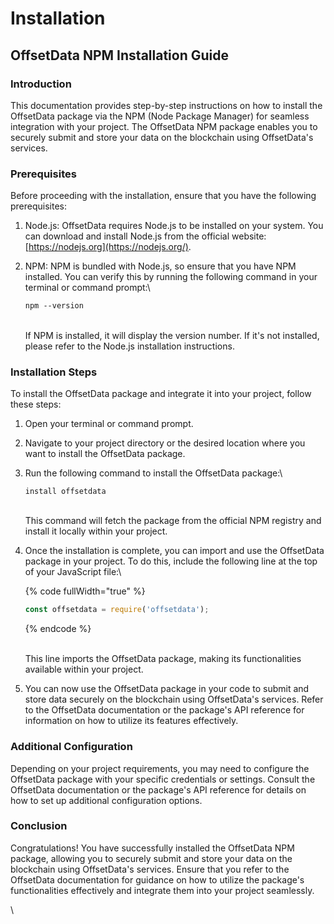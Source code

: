 # Installation

## OffsetData NPM Installation Guide

### Introduction

This documentation provides step-by-step instructions on how to install the OffsetData package via the NPM (Node Package Manager) for seamless integration with your project. The OffsetData NPM package enables you to securely submit and store your data on the blockchain using OffsetData's services.

### Prerequisites

Before proceeding with the installation, ensure that you have the following prerequisites:

1. Node.js: OffsetData requires Node.js to be installed on your system. You can download and install Node.js from the official website: [https://nodejs.org](https://nodejs.org/).
2.  NPM: NPM is bundled with Node.js, so ensure that you have NPM installed. You can verify this by running the following command in your terminal or command prompt:\


    ```css
    npm --version
    ```

    \
    If NPM is installed, it will display the version number. If it's not installed, please refer to the Node.js installation instructions.

### Installation Steps

To install the OffsetData package and integrate it into your project, follow these steps:

1. Open your terminal or command prompt.
2. Navigate to your project directory or the desired location where you want to install the OffsetData package.
3.  Run the following command to install the OffsetData package:\


    ```
    install offsetdata
    ```

    \
    This command will fetch the package from the official NPM registry and install it locally within your project.
4.  Once the installation is complete, you can import and use the OffsetData package in your project. To do this, include the following line at the top of your JavaScript file:\


    {% code fullWidth="true" %}
    ```javascript
    const offsetdata = require('offsetdata');
    ```
    {% endcode %}



    \
    This line imports the OffsetData package, making its functionalities available within your project.
5. You can now use the OffsetData package in your code to submit and store data securely on the blockchain using OffsetData's services. Refer to the OffsetData documentation or the package's API reference for information on how to utilize its features effectively.

### Additional Configuration

Depending on your project requirements, you may need to configure the OffsetData package with your specific credentials or settings. Consult the OffsetData documentation or the package's API reference for details on how to set up additional configuration options.

### Conclusion

Congratulations! You have successfully installed the OffsetData NPM package, allowing you to securely submit and store your data on the blockchain using OffsetData's services. Ensure that you refer to the OffsetData documentation for guidance on how to utilize the package's functionalities effectively and integrate them into your project seamlessly.

\
